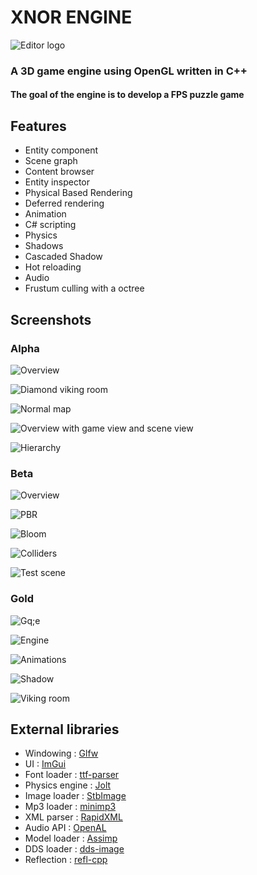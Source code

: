 # XNOR ENGINE 

![Editor logo](assets_internal/editor/ui/logo.png)

### A 3D game engine using OpenGL written in C++
#### The goal of the engine is to develop a FPS puzzle game

## Features

- Entity component
- Scene graph
- Content browser
- Entity inspector
- Physical Based Rendering
- Deferred rendering
- Animation
- C# scripting
- Physics
- Shadows
- Cascaded Shadow 
- Hot reloading
- Audio
- Frustum culling with a octree

## Screenshots

### Alpha

![Overview](screenshots/alpha/1.png)

![Diamond viking room](screenshots/alpha/2.png)

![Normal map](screenshots/alpha/3.png)

![Overview with game view and scene view](screenshots/alpha/4.png)

![Hierarchy](screenshots/alpha/5.png)

### Beta

![Overview](screenshots/beta/1.png)

![PBR](screenshots/beta/2.png)

![Bloom](screenshots/beta/3.png)

![Colliders](screenshots/beta/4.png)

![Test scene](screenshots/beta/5.png)

### Gold

![Gq;e](screenshots/gold/1.png)

![Engine](screenshots/gold/2.png)

![Animations](screenshots/gold/3.png)

![Shadow](screenshots/gold/4.png)

![Viking room](screenshots/gold/5.png)

## External libraries

- Windowing : [Glfw](https://www.glfw.org/)
- UI : [ImGui](https://github.com/ocornut/imgui)
- Font loader : [ttf-parser](https://github.com/kv01/ttf-parser)
- Physics engine : [Jolt](https://github.com/jrouwe/JoltPhysics)
- Image loader : [StbImage](https://github.com/nothings/stb/blob/master/stb_image.h)
- Mp3 loader : [minimp3](https://github.com/lieff/minimp3)
- XML parser : [RapidXML](https://github.com/Fe-Bell/RapidXML)
- Audio API : [OpenAL](https://www.openal.org/)
- Model loader : [Assimp](https://github.com/assimp/assimp)
- DDS loader : [dds-image](https://github.com/spnda/dds_image)
- Reflection : [refl-cpp](https://github.com/veselink1/refl-cpp)
